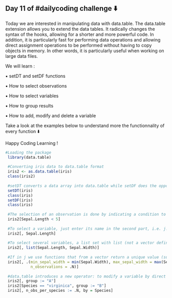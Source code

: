 ## Day 11 of #dailycoding challenge ⬇️

Today we are interested in manipulating data with data.table.
The data.table extension allows you to extend the data tables. 
It radically changes the syntax of the hooks, allowing for a shorter and more powerful code.
In addition, it is particularly fast for performing data operations and allowing direct 
assignment operations to be performed without having to copy objects in memory. 
In other words, it is particularly useful when working on large data files.

We will learn :

▪ setDT and setDF functions

▪ How to select observations

▪ How to select variables

▪ How to group results

▪ How to add, modify and delete a variable

Take a look at the examples below to understand more the functionnality of every function ⬇️

Happy Coding Learning !

``` r
#Loading the package 
 library(data.table)
 
 #Converting iris data to data.table format 
 iris2 <- as.data.table(iris)
 class(iris2)
 
 #setDT converts a data array into data.table while setDF does the opposite.
 setDT(iris)
 class(iris)
 setDF(iris)
 class(iris)
 
 #The selection of an observation is done by indicating a condition to the first argument, i.e. i.
 iris2[Sepal.Length < 5]
 
 #To select a variable, just enter its name in the second part, i.e. j.
 iris2[, Sepal.Length]
 
 #To select several variables, a list set with list (not a vector defined with c) will be provided.
 iris2[, list(Sepal.Length, Sepal.Width)]
 
 #If in j we use functions that from a vector return a unique value (such as mean, median, min, max, first, last, nth, etc.), we can get a summary. We can also use . N to get the number of observations.
 iris2[, .(min_sepal_width = min(Sepal.Width), max_sepal_width = max(Sepal.Width), 
           n_observations = .N)]
 
 #data.table introduces a new operator: to modify a variable by direct assignment. This means that the change takes place directly in memory in the data table, without the need to reallocate the result with. You can also combine the i-observations with a selection of i-observations to change only certain observations. Similarly, the use of by allows calculations by group.
 iris2[, group := "A"]
 iris2[Species == "virginica", group := "B"]
 iris2[, n_obs_per_species := .N, by = Species]
 ```

